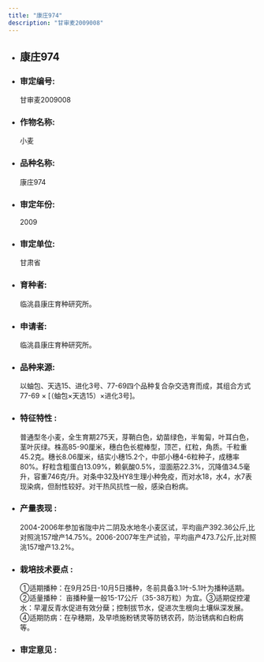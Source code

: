 ```yaml
---
title: "康庄974"
description: "甘审麦2009008"
---
```

* ## 康庄974
* ###  审定编号:  
   甘审麦2009008

*  ### 作物名称:  
   小麦

*   ###  品种名称: 
    康庄974

*   ### 审定年份: 
    2009

*   ### 审定单位:  
    甘肃省

*   ### 育种者:  
    临洮县康庄育种研究所。

*   ### 申请者:  
    临洮县康庄育种研究所。

*   ### 品种来源:  
    以蚰包、天选15、进化3号、77-69四个品种复合杂交选育而成，其组合方式77-69 × [（蚰包×天选15）×进化3号]。

*   ### 特征特性 : 
    普通型冬小麦，全生育期275天，芽鞘白色，幼苗绿色，半匍匐，叶耳白色，茎叶灰绿。株高85-90厘米，穗白色长棍棒型，顶芒，红粒，角质。千粒重45.2克。穗长8.06厘米，结实小穗15.2个，中部小穗4-6粒种子，成穗率80%。籽粒含粗蛋白13.09%，赖氨酸0.5%，湿面筋22.3%，沉降值34.5毫升，容重746克/升。对条中32及HY8生理小种免疫，而对水18，水4，水7表现染病，但耐性较好。对干热风抗性一般，感染白粉病。

*   ### 产量表现 : 
    2004-2006年参加省陇中片二阴及水地冬小麦区试，平均亩产392.36公斤,比对照洮157增产14.75%。2006-2007年生产试验，平均亩产473.7公斤,比对照洮157增产13.2%。

*   ### 栽培技术要点 : 
    ①适期播种：在9月25日-10月5日播种，冬前具备3.1叶-5.1叶为播种适期。②适量播种： 亩播种量一般15-17公斤（35-38万粒）为宜。③适期促控灌水：早灌反青水促进有效分蘖；控制拔节水，促进次生根向土壤纵深发展。④适期防病：在孕穗期，及早喷施粉锈灵等防锈农药，防治锈病和白粉病等。

*   ### 审定意见 : 
    
